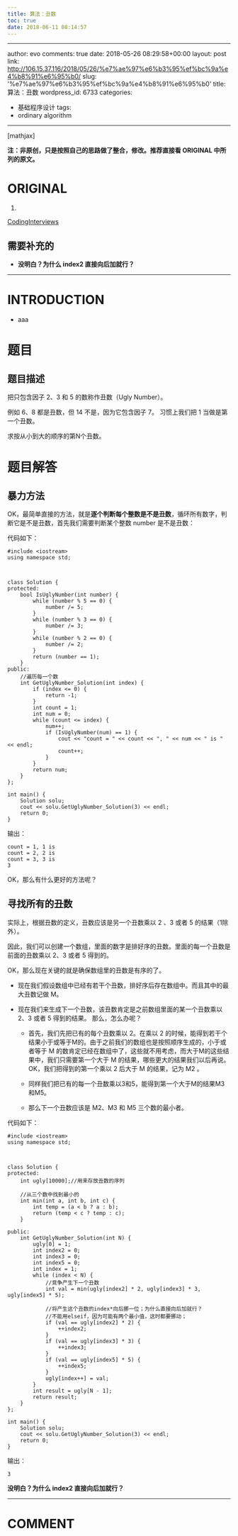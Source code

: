 ```yaml
---
title: 算法：丑数
toc: true
date: 2018-06-11 08:14:57
---
```

---
author: evo
comments: true
date: 2018-05-26 08:29:58+00:00
layout: post
link: http://106.15.37.116/2018/05/26/%e7%ae%97%e6%b3%95%ef%bc%9a%e4%b8%91%e6%95%b0/
slug: '%e7%ae%97%e6%b3%95%ef%bc%9a%e4%b8%91%e6%95%b0'
title: 算法：丑数
wordpress_id: 6733
categories:
- 基础程序设计
tags:
- ordinary algorithm
---

<!-- more -->

[mathjax]

**注：非原创，只是按照自己的思路做了整合，修改。推荐直接看 ORIGINAL 中所列的原文。**


# ORIGINAL





 	
  1. 


[CodingInterviews](https://github.com/gatieme/CodingInterviews)







## 需要补充的





 	
  * **没明白？为什么 index2 直接向后加就行？**





* * *





# INTRODUCTION





 	
  * aaa





# 题目




## 题目描述


把只包含因子 2、3 和 5 的数称作丑数（Ugly Number）。

例如 6、8 都是丑数，但 14 不是，因为它包含因子 7。 习惯上我们把 1 当做是第一个丑数。

求按从小到大的顺序的第N个丑数。


# 题目解答




## 暴力方法


OK，最简单直接的方法，就是**逐个判断每个整数是不是丑数**，循环所有数字，判断它是不是丑数，首先我们需要判断某个整数 number 是不是丑数：

代码如下：

    
    #include <iostream>
    using namespace std;
    
    
    
    class Solution {
    protected:
    	bool IsUglyNumber(int number) {
    		while (number % 5 == 0) {
    			number /= 5;
    		}
    		while (number % 3 == 0) {
    			number /= 3;
    		}
    		while (number % 2 == 0) {
    			number /= 2;
    		}
    		return (number == 1);
    	}
    public:
    	//遍历每一个数
    	int GetUglyNumber_Solution(int index) {
    		if (index <= 0) {
    			return -1;
    		}
    		int count = 1;
    		int num = 0;
    		while (count <= index) {
    			num++;
    			if (IsUglyNumber(num) == 1) {
    				cout << "count = " << count << ", " << num << " is " << endl;
    				count++;
    			}
    		}
    		return num;
    	}
    };
    
    int main() {
    	Solution solu;
    	cout << solu.GetUglyNumber_Solution(3) << endl;
    	return 0;
    }


输出：

    
    count = 1, 1 is
    count = 2, 2 is
    count = 3, 3 is
    3


OK，那么有什么更好的方法呢？


## 寻找所有的丑数


实际上，根据丑数的定义，丑数应该是另一个丑数乘以 2 、3 或者 5 的结果（1除外）。

因此，我们可以创建一个数组，里面的数字是排好序的丑数。里面的每一个丑数是前面的丑数乘以 2、3 或者 5 得到的。

OK，那么现在关键的就是确保数组里的丑数是有序的了。



 	
  * 现在我们假设数组中已经有若干个丑数，排好序后存在数组中。而且其中的最大丑数记做 M。

 	
  * 现在我们来生成下一个丑数，该丑数肯定是之前数组里面的某一个丑数乘以 2、3 或者 5 得到的结果。 那么，怎么办呢？

 	
    * 首先，我们先把已有的每个丑数乘以 2。在乘以 2 的时候，能得到若干个结果小于或等于M的。由于之前我们的数组也是按照顺序生成的，小于或者等于 M 的数肯定已经在数组中了，这些就不用考虑，而大于M的这些结果中，我们只需要第一个大于 M 的结果，哪些更大的结果我们以后再说。OK，我们把得到的第一个乘以 2 后大于 M 的结果，记为 M2 。

 	
    * 同样我们把已有的每一个丑数乘以3和5，能得到第一个大于M的结果M3和M5。

 	
    * 那么下一个丑数应该是 M2、M3 和 M5 三个数的最小者。





代码如下：

    
    #include <iostream>
    using namespace std;
    
    
    
    class Solution {
    protected:
    	int ugly[10000];//用来存放丑数的序列
    
    	//从三个数中找到最小的
    	int min(int a, int b, int c) {
    		int temp = (a < b ? a : b);
    		return (temp < c ? temp : c);
    	}
    
    public:
    	int GetUglyNumber_Solution(int N) {
    		ugly[0] = 1;
    		int index2 = 0;
    		int index3 = 0;
    		int index5 = 0;
    		int index = 1;
    		while (index < N) {
    			//竞争产生下一个丑数
    			int val = min(ugly[index2] * 2, ugly[index3] * 3, ugly[index5] * 5);
    
    			//将产生这个丑数的index*向后挪一位；为什么直接向后加就行？
    			//不能用elseif，因为可能有两个最小值，这时都要挪动；
    			if (val == ugly[index2] * 2) {
    				++index2;
    			}
    			if (val == ugly[index3] * 3) {
    				++index3;
    			}
    			if (val == ugly[index5] * 5) {
    				++index5;
    			}
    			ugly[index++] = val;
    		}
    		int result = ugly[N - 1];
    		return result;
    	}
    };
    
    int main() {
    	Solution solu;
    	cout << solu.GetUglyNumber_Solution(3) << endl;
    	return 0;
    }


输出：

    
    3


**没明白？为什么 index2 直接向后加就行？**











* * *





# COMMENT



